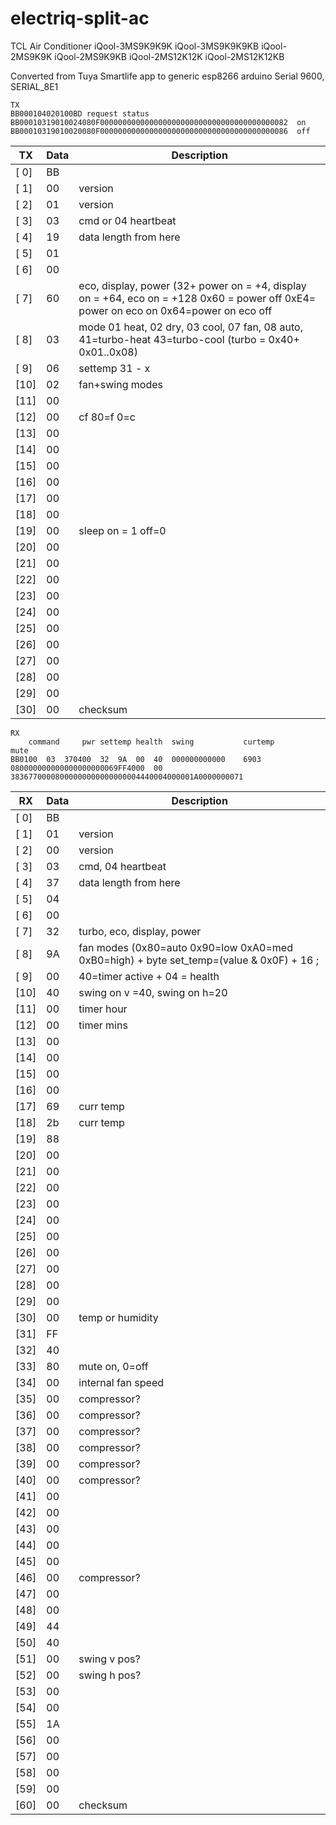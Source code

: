 # electriq-split-ac

TCL Air Conditioner
iQool-3MS9K9K9K
iQool-3MS9K9K9KB
iQool-2MS9K9K
iQool-2MS9K9KB
iQool-2MS12K12K
iQool-2MS12K12KB

Converted from Tuya Smartlife app to generic esp8266 arduino
Serial 9600, SERIAL_8E1
```
TX
BB000104020100BD request status
BB00010319010024080F000000000000000000000000000000000000000082  on
BB00010319010020080F000000000000000000000000000000000000000086  off
```
| TX | Data | Description
| --- | -- | ------- 
|[ 0] | BB | 
|[ 1] | 00 | version
|[ 2] | 01 | version
|[ 3] | 03 | cmd or 04 heartbeat
|[ 4] | 19 | data length from here
|[ 5] | 01 | 
|[ 6] | 00 | 
|[ 7] | 60 | eco, display, power (32+ power on = +4, display on = +64, eco on = +128  		0x60 = power off 	0xE4= power on eco on  0x64=power on  eco off 
|[ 8] | 03 | mode 01 heat, 02 dry, 03 cool, 07 fan,  08 auto,    41=turbo-heat   43=turbo-cool (turbo = 0x40+ 0x01..0x08)
|[ 9] | 06 | settemp 31 - x
|[10] | 02 | fan+swing modes 
|[11] | 00 | 
|[12] | 00 | cf 80=f 0=c
|[13] | 00 | 
|[14] | 00 | 
|[15] | 00 | 
|[16] | 00 | 
|[17] | 00 | 
|[18] | 00 | 
|[19] | 00 | sleep on = 1  off=0
|[20] | 00 | 
|[21] | 00 | 
|[22] | 00 | 
|[23] | 00 | 
|[24] | 00 | 
|[25] | 00 | 
|[26] | 00 | 
|[27] | 00 | 
|[28] | 00 | 
|[29] | 00 | 
|[30] | 00 | checksum


```
RX
	command		pwr	settemp	health	swing			curtemp					mute	
BB0100	03	370400	32	9A	00	40	000000000000	6903	080000000000000000000069FF4000	00	38367700008000000000000000004440004000001A0000000071
```

| RX | Data | Description
| --- | -- | ------- 
|[ 0] | BB | 
|[ 1] | 01 | version
|[ 2] | 00 | version
|[ 3] | 03 | cmd, 04 heartbeat
|[ 4] | 37 | data length from here
|[ 5] | 04 | 
|[ 6] | 00 | 
|[ 7] | 32 | turbo, eco, display, power
|[ 8] | 9A | fan modes (0x80=auto 0x90=low 0xA0=med 0xB0=high) +    byte set_temp=(value & 0x0F) + 16 ;
|[ 9] | 00 | 40=timer active + 04 = health
|[10] | 40 | swing on v =40, swing on h=20
|[11] | 00 | timer hour
|[12] | 00 | timer mins
|[13] | 00 | 
|[14] | 00 | 
|[15] | 00 | 
|[16] | 00 | 
|[17] | 69 | curr temp
|[18] | 2b | curr temp
|[19] | 88 | 
|[20] | 00 | 
|[21] | 00 | 
|[22] | 00 | 
|[23] | 00 | 
|[24] | 00 | 
|[25] | 00 | 
|[26] | 00 | 
|[27] | 00 | 
|[28] | 00 | 
|[29] | 00 | 
|[30] | 00 | temp or humidity
|[31] | FF | 
|[32] | 40 | 
|[33] | 80 | mute on, 0=off
|[34] | 00 | internal fan speed 
|[35] | 00 | compressor?
|[36] | 00 | compressor?
|[37] | 00 | compressor?
|[38] | 00 | compressor?
|[39] | 00 | compressor?
|[40] | 00 | compressor?
|[41] | 00 | 
|[42] | 00 | 
|[43] | 00 | 
|[44] | 00 | 
|[45] | 00 | 
|[46] | 00 | compressor?
|[47] | 00 | 
|[48] | 00 | 
|[49] | 44 | 
|[50] | 40 | 
|[51] | 00 | swing v pos?
|[52] | 00 | swing h pos?
|[53] | 00 | 
|[54] | 00 | 
|[55] | 1A | 
|[56] | 00 | 
|[57] | 00 | 
|[58] | 00 | 
|[59] | 00 | 
|[60] | 00 | checksum
